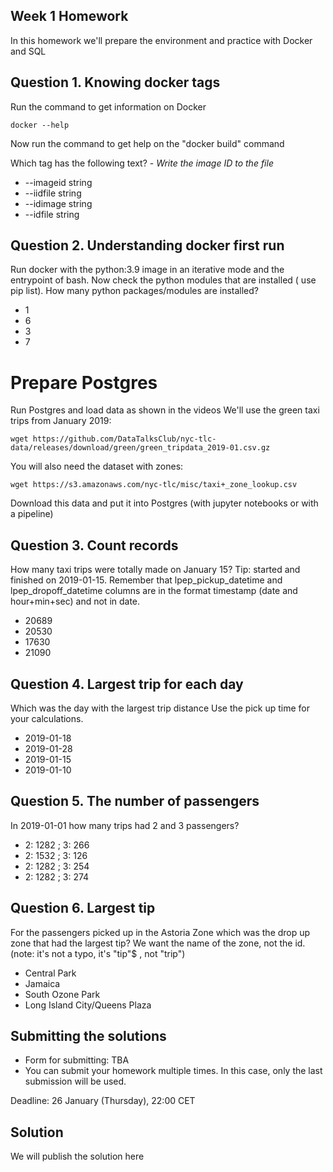 ## Week 1 Homework

In this homework we'll prepare the environment 
and practice with Docker and SQL


## Question 1. Knowing docker tags
Run the command to get information on Docker 

```docker --help```

Now run the command to get help on the "docker build" command

Which tag has the following text? - *Write the image ID to the file* 

- --imageid string
- --iidfile string
- --idimage string
- --idfile string


## Question 2. Understanding docker first run 
Run docker with the python:3.9 image in an iterative mode and the entrypoint of bash.
Now check the python modules that are installed ( use pip list). 
How many python packages/modules are installed?

- 1
- 6
- 3
- 7

# Prepare Postgres

Run Postgres and load data as shown in the videos
We'll use the green taxi trips from January 2019:

```wget https://github.com/DataTalksClub/nyc-tlc-data/releases/download/green/green_tripdata_2019-01.csv.gz```

You will also need the dataset with zones:

```wget https://s3.amazonaws.com/nyc-tlc/misc/taxi+_zone_lookup.csv```

Download this data and put it into Postgres (with jupyter notebooks or with a pipeline)


## Question 3. Count records 
How many taxi trips were totally made on January 15?
Tip: started and finished on 2019-01-15. 
Remember that lpep_pickup_datetime and lpep_dropoff_datetime columns are in the format timestamp (date and hour+min+sec) and not in date.

- 20689
- 20530
- 17630
- 21090

## Question 4. Largest trip for each day
Which was the day with the largest trip distance
Use the pick up time for your calculations.

- 2019-01-18
- 2019-01-28
- 2019-01-15
- 2019-01-10

## Question 5. The number of passengers
 In 2019-01-01 how many trips had 2 and 3 passengers?
 
- 2: 1282 ; 3: 266
- 2: 1532 ; 3: 126
- 2: 1282 ; 3: 254
- 2: 1282 ; 3: 274

## Question 6. Largest tip

For the passengers picked up in the Astoria Zone which was the drop up zone that had the largest tip?
We want the name of the zone, not the id.
(note: it's not a typo, it's "tip"$ , not "trip")

- Central Park
- Jamaica
- South Ozone Park
- Long Island City/Queens Plaza


## Submitting the solutions

* Form for submitting: TBA
* You can submit your homework multiple times. In this case, only the last submission will be used. 

Deadline: 26 January (Thursday), 22:00 CET


## Solution

We will publish the solution here
